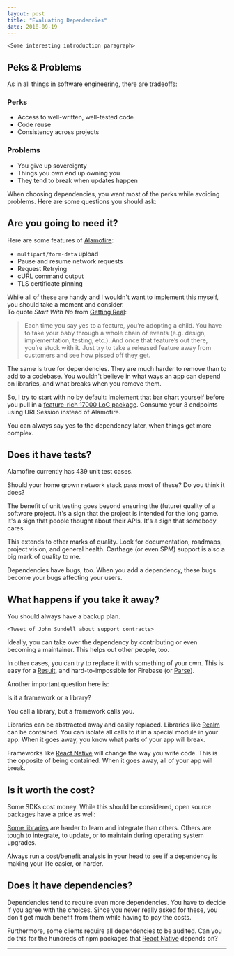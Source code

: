 ```yaml
---
layout: post
title: "Evaluating Dependencies"
date: 2018-09-19
---
```


`<Some interesting introduction paragraph>`

## Peks & Problems

As in all things in software engineering, there are tradeoffs:

### Perks

* Access to well-written, well-tested code
* Code reuse
* Consistency across projects

### Problems

* You give up sovereignty
* Things you own end up owning you
* They tend to break when updates happen

When choosing dependencies, you want most of the perks while avoiding problems.
Here are some questions you should ask:

## Are you going to need it?

Here are some features of [Alamofire][]:
* `multipart/form-data` upload
* Pause and resume network requests
* Request Retrying
* cURL command output
* TLS certificate pinning

While all of these are handy and I wouldn't want to implement this myself,
you should take a moment and consider. <br>
To quote *Start With No* from [Getting Real][]:
> Each time you say yes to a feature, you’re adopting a child.
> You have to take your baby through a whole chain of events
> (e.g. design, implementation, testing, etc.).
> And once that feature’s out there, you’re stuck with it.
> Just try to take a released feature away from customers and
> see how pissed off they get.

The same is true for dependencies.
They are much harder to remove than to add to a codebase.
You wouldn't believe in what ways an app can depend on libraries,
and what breaks when you remove them.

So, I try to start with no by default:
Implement that bar chart yourself before you pull in a 
[feature-rich 17000 LoC package][Charts].
Consume your 3 endpoints using URLSession instead of Alamofire.

You can always say yes to the dependency later, when things get more complex.

## Does it have tests?

Alamofire currently has 439 unit test cases.

Should your home grown network stack pass most of these? Do you think it does?

The benefit of unit testing goes beyond ensuring the (future) quality of a
software project.
It's a sign that the project is intended for the long game.
It's a sign that people thought about their APIs. 
It's a sign that somebody cares.

This extends to other marks of quality.
Look for documentation, roadmaps, project vision, and general health.
Carthage (or even SPM) support is also a big mark of quality to me.

Dependencies have bugs, too.
When you add a dependency, these bugs become your bugs affecting your users.

## What happens if you take it away?

You should always have a backup plan.

`<Tweet of John Sundell about support contracts>`

Ideally, you can take over the dependency by contributing or even becoming a
maintainer. This helps out other people, too.

In other cases, you can try to replace it with something of your own.
This is easy for a [Result][Result Pod], and hard-to-impossible for
Firebase (or [Parse][Parse Shutdown]).

Another important question here is:

Is it a framework or a library?

You call a library, but a framework calls you.

Libraries can be abstracted away and easily replaced.
Libraries like [Realm][] can be contained.
You can isolate all calls to it in a special module in your app.
When it goes away, you know what parts of your app will break.

Frameworks like [React Native][] will change the way you write code. 
This is the opposite of being contained.
When it goes away, all of your app will break.

## Is it worth the cost?

Some SDKs cost money.
While this should be considered, open source packages have a price as well:

[Some libraries][RxSwift] are harder to learn and integrate than others.
Others are tough to integrate, to update, or to maintain during 
operating system upgrades.

Always run a cost/benefit analysis in your head to see if a dependency is
making your life easier, or harder.

## Does it have dependencies?

Dependencies tend to require even more dependencies.
You have to decide if you agree with the choices.
Since you never really asked for these, you don't get much benefit from them
while having to pay the costs.

Furthermore, some clients require all dependencies to be audited.
Can you do this for the hundreds of npm packages that [React Native][]
depends on?

---

[Alamofire]: https://github.com/Alamofire/Alamofire/blob/master/README.md#features
[Getting Real]: https://basecamp.com/books/Getting%20Real.pdf
[Charts]: https://github.com/danielgindi/Charts
[Parse Shutdown]: https://duckduckgo.com/?q=parse+shutdown
[Moya Vision]: https://
[Result Pod]: https://
[RxSwift]: https://
[Realm]: https://
[React Native]: https://
